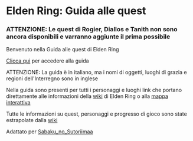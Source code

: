 # Elden Ring: Guida alle quest

### ATTENZIONE: Le quest di Rogier, Diallos e Tanith non sono ancora disponibili e varranno aggiunte il prima possibile

Benvenuto nella Guida alle quest di Elden Ring

[Clicca qui](https://github.com/IlSignorMaster/Elden-Ring-Guida-Alle-Quest/wiki) per accedere alla guida

ATTENZIONE: La guida è in italiano, ma i nomi di oggetti, luoghi di grazia e regioni dell'Interregno sono in inglese

Nella guida sono presenti per tutti i personaggi e luoghi link che portano direttamente alle informazioni della [wiki](https://eldenring.wiki.fextralife.com/Elden+Ring+Wiki) di Elden Ring o alla [mappa interattiva](https://eldenring.wiki.fextralife.com/Interactive+Map)

Tutte le informazioni su quest, personaggi e progresso di gioco sono state estrapolate dalla [wiki](https://eldenring.wiki.fextralife.com/Elden+Ring+Wiki)

Adattato per [Sabaku_no_Sutoriimaa](https://www.twitch.tv/sabaku_no_sutoriimaa)
